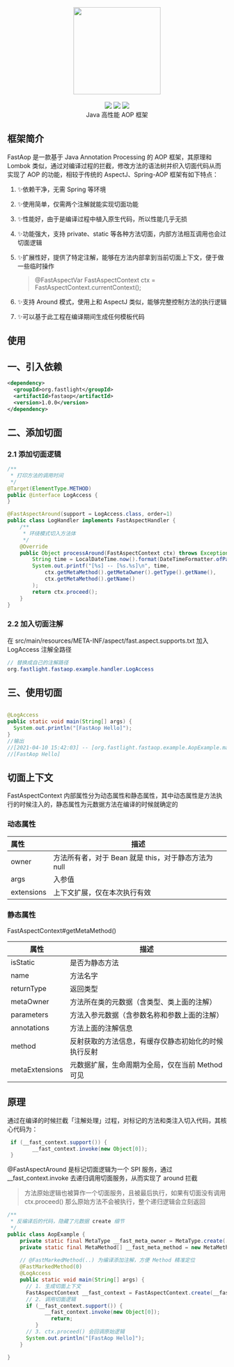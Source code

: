 <div align=center>
<img width="200px;" src="http://pan.sudoyc.com:7878/apps/files_sharing/publicpreview/zsW4eHSPx9DKt8P?x=3710&y=1192&a=true&file=logo.png&scalingup=0"/>
</div>

<br/>

<div align=center>
<img src="https://img.shields.io/badge/licenes-MIT-brightgreen.svg"/>
<img src="https://img.shields.io/badge/jdk-1.8-brightgreen.svg"/>
<img src="https://img.shields.io/badge/release-master-brightgreen.svg"/>
</div>

<div align=center>
Java 高性能 AOP 框架
</div>

## 框架简介

FastAop 是一款基于 Java Annotation Processing 的 AOP 框架，其原理和 Lombok 类似，通过对编译过程的拦截，修改方法的语法树并织入切面代码从而实现了 AOP 的功能，相较于传统的 AspectJ、Spring-AOP 框架有如下特点：

1. ✨依赖干净，无需 Spring 等环境

1. ✨使用简单，仅需两个注解就能实现切面功能

1. ✨性能好，由于是编译过程中植入原生代码，所以性能几乎无损

1. ✨功能强大，支持 private、static 等各种方法切面，内部方法相互调用也会过切面逻辑

1. ✨扩展性好，提供了特定注解，能够在方法内部拿到当前切面上下文，便于做一些临时操作

   > @FastAspectVar
   >  FastAspectContext ctx = FastAspectContext.currentContext();

1. ✨支持 Around 模式，使用上和 AspectJ 类似，能够完整控制方法的执行逻辑

1. ✨可以基于此工程在编译期间生成任何模板代码

## 使用

## 一、引入依赖
```xml
<dependency>
  <groupId>org.fastlight</groupId>
  <artifactId>fastaop</artifactId>
  <version>1.0.0</version>
</dependency>
```
## 二、添加切面
### 2.1 添加切面逻辑
```java
/**
 * 打印方法的调用时间
 */
@Target(ElementType.METHOD)
public @interface LogAccess {
}

@FastAspectAround(support = LogAccess.class, order=1)
public class LogHandler implements FastAspectHandler {
    /**
     * 环绕模式切入方法体
     */
    @Override
    public Object processAround(FastAspectContext ctx) throws Exception {
        String time = LocalDateTime.now().format(DateTimeFormatter.ofPattern("yyyy-MM-dd HH:mm:ss"));
        System.out.printf("[%s] -- [%s.%s]\n", time,
            ctx.getMetaMethod().getMetaOwner().getType().getName(),
            ctx.getMetaMethod().getName()
        );
        return ctx.proceed();
    }
}
```
### 2.2 加入切面注解
在 src/main/resources/META-INF/aspect/fast.aspect.supports.txt 加入 LogAccess 注解全路径

```java
// 替换成自己的注解路径
org.fastlight.fastaop.example.handler.LogAccess
```

## 三、使用切面

```java

@LogAccess
public static void main(String[] args) {
  System.out.println("[FastAop Hello]");
}
//输出
//[2021-04-10 15:42:03] -- [org.fastlight.fastaop.example.AopExample.main]
//[FastAop Hello]  
```

## 切面上下文

FastAspectContext 内部属性分为动态属性和静态属性，其中动态属性是方法执行的时候注入的，静态属性为元数据方法在编译的时候就确定的

### 动态属性

| 属性       | 描述                                                         |
| :--------- | ------------------------------------------------------------ |
| owner      | 方法所有者，对于 Bean 就是 this，对于静态方法为 null         |
| args       | 入参值                                                       |
| extensions | 上下文扩展，仅在本次执行有效 |

### 静态属性

FastAspectContext#getMetaMethod()

| 属性           | 描述                                                 |
| -------------- | ---------------------------------------------------- |
| isStatic       | 是否为静态方法                                       |
| name           | 方法名字                                             |
| returnType     | 返回类型                                             |
| metaOwner      | 方法所在类的元数据（含类型、类上面的注解）           |
| parameters     | 方法入参元数据（含参数名称和参数上面的注解）         |
| annotations    | 方法上面的注解信息                                   |
| method         | 反射获取的方法信息，有缓存仅静态初始化的时候执行反射 |
| metaExtensions | 元数据扩展，生命周期为全局，仅在当前 Method 可见     |



## 原理

通过在编译的时候拦截「注解处理」过程，对标记的方法和类注入切入代码，其核心代码为：

```java
 if (__fast_context.support()) {
        __fast_context.invoke(new Object[0]);
 }
```

@FastAspectAround 是标记切面逻辑为一个 SPI 服务，通过 __fast_context.invoke 去递归调用切面服务，从而实现了 around 拦截

> 方法原始逻辑也被算作一个切面服务，且被最后执行，如果有切面没有调用 ctx.proceed() 那么原始方法不会被执行，整个递归逻辑会立刻返回

```java
/**
 * 反编译后的代码，隐藏了元数据 create 细节
 */
public class AopExample {
    private static final MetaType __fast_meta_owner = MetaType.create(...);
    private static final MetaMethod[] __fast_meta_method = new MetaMethod[]{...};
  
    // @FastMarkedMethod(..) 为编译添加注解，方便 Method 精准定位
    @FastMarkedMethod(0)
    @LogAccess
    public static void main(String[] args) {
      // 1. 生成切面上下文 
      FastAspectContext __fast_context = FastAspectContext.create(__fast_meta_method[0], (Object)null, new Object[]{args});
      // 2. 调用切面逻辑 
      if (__fast_context.support()) {
            __fast_context.invoke(new Object[0]);
        	  return;
         }
      // 3. ctx.proceed() 会回调原始逻辑
      System.out.println("[FastAop Hello]");
    }

}

```

